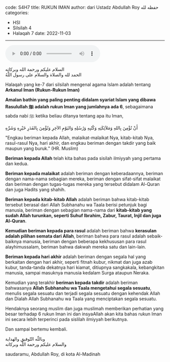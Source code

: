 code: S4H7
title: RUKUN IMAN
author: dari Ustadz Abdullah Roy حفظه لله
categories:
  - HSI
  - Silsilah 4
  - Halaqah 7
date: 2022-11-03
---
<audio controls="" src="https://docs.google.com/uc?export=open&id=11s0QjibBnUzwLcvpmMpPi2YzVKtSNP1W"></audio>

<div class="dalil">
  السلام عليكم ورحمة الله وبركاته
  <br>
  الحمد لله والصلاة والسلام على رسول اللَّهُ
</div>

Halaqah yang ke-7 dari silsilah mengenal agama Islam adalah tentang **Arkanul Iman (Rukun-Rukun Iman)**

**Amalan bathin yang paling penting didalam syariat Islam yang dibawa Rasulullah ﷺ adalah rukun Iman yang jumlahnya ada 6**, sebagaimana sabda nabi ﷺ ketika beliau ditanya tentang apa itu Iman,
<div class="dalil">
  أَنْ تُؤْمِنَ بِاللهِ وَمَلاَئِكَتِهِ وَكُتُبِهِ وَرُسُلِهِ وَاليَوْمِ الآخِرِ وَتُؤْمِنَ بِالقَدَرِ خَيْرِهِ وَشَرِّهِ
  <p>
    "Engkau beriman kepada Allah, malaikat-malaikat Nya, kitab-kitab Nya, rasul-rasul Nya, hari akhir, dan engkau beriman dengan takdir yang baik maupun yang buruk." (HR. Muslim)
  </p>
</div>

**Beriman kepada Allah** telah kita bahas pada sisilah ilmiyyah yang pertama dan kedua.

**Beriman kepada malaikat** adalah beriman dengan keberadaannya, beriman dengan nama-nama sebagian mereka, beriman dengan sifat-sifat malaikat dan beriman dengan tugas-tugas mereka yang tersebut didalam Al-Quran dan juga Hadits yang shahih.

**Beriman kepada kitab-kitab Allah** adalah beriman bahwa kitab-kitab tersebut berasal dari Allah Subhanahu wa Taala berisi petunjuk bagi manusia, beriman dengan sebagian nama-nama dari **kitab-kitab yang sudah Allah turunkan, seperti Suhuf Ibrahim, Zabur, Taurat, Injil dan juga Al-Quran**.

**Kemudian beriman kepada para rasul** adalah beriman bahwa **kerasulan adalah pilihan semata dari Allah**, beriman bahwa para rasul adalah sebaik-baiknya manusia, beriman dengan beberapa kekhususan para rasul alayhimussalam, beriman bahwa dakwah mereka satu dan lain-lain.

**Beriman kepada hari akhir** adalah beriman dengan segala hal yang berkaitan dengan hari akhir, seperti fitnah kubur, nikmat dan juga azab kubur, tanda-tanda dekatnya hari kiamat, ditiupnya sangkakala, kebangkitan manusia, sampai masuknya manusia kedalam Surga ataupun Neraka.

Kemudian yang terakhir **beriman kepada takdir** adalah beriman bahwasanya **Allah Subhanahu wa Taala mengetahui segala sesuatu**, menulis segala sesuatu dan terjadi segala sesuatu dengan kehendak Allah dan Dialah Allah Subhanahu wa Taala yang menciptakan segala sesuatu.

Hendaknya seorang muslim dan juga muslimah memberikan perhatian yang besar terhadap 6 rukun Iman ini dan insyaAllah akan kita bahas rukun Iman ini secara lebih terperinci pada sislilah ilmiyyah berikutnya.

Dan sampai bertemu kembali.

<div class="dalil">
  وباللّه التّوفيق والهداية
  <br>
  والسلام عليكم ورحمة اللّه وبركاته
</div>

<p class="signature">
  saudaramu, Abdullah Roy, di kota Al-Madinah
</p>